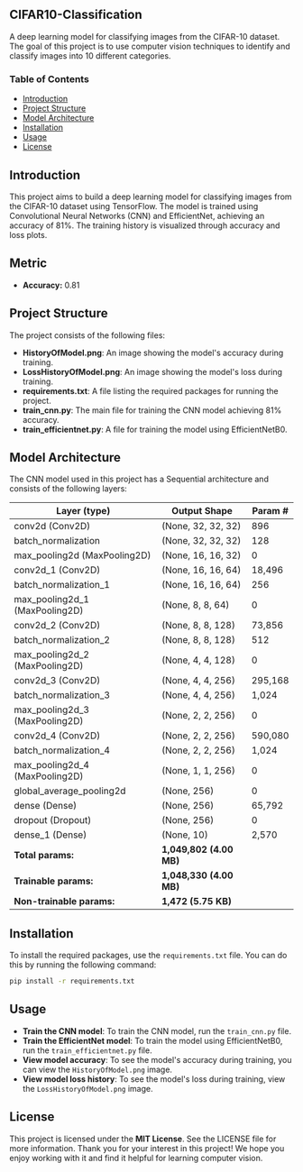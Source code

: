 ## CIFAR10-Classification

A deep learning model for classifying images from the CIFAR-10 dataset. The goal of this project is to use computer vision techniques to identify and classify images into 10 different categories.

### Table of Contents

- [Introduction](#introduction)
- [Project Structure](#project-structure)
- [Model Architecture](#model-architecture)
- [Installation](#installation)
- [Usage](#usage)
- [License](#license)

## Introduction

This project aims to build a deep learning model for classifying images from the CIFAR-10 dataset using TensorFlow. The model is trained using Convolutional Neural Networks (CNN) and EfficientNet, achieving an accuracy of 81%. The training history is visualized through accuracy and loss plots.

## Metric
- **Accuracy:** 0.81

## Project Structure

The project consists of the following files:

- **HistoryOfModel.png**: An image showing the model's accuracy during training.
- **LossHistoryOfModel.png**: An image showing the model's loss during training.
- **requirements.txt**: A file listing the required packages for running the project.
- **train_cnn.py**: The main file for training the CNN model achieving 81% accuracy.
- **train_efficientnet.py**: A file for training the model using EfficientNetB0.

## Model Architecture

The CNN model used in this project has a Sequential architecture and consists of the following layers:

| Layer (type)               | Output Shape          | Param #   |
|----------------------------|-----------------------|-----------|
| conv2d (Conv2D)           | (None, 32, 32, 32)    | 896       |
| batch_normalization        | (None, 32, 32, 32)    | 128       |
| max_pooling2d (MaxPooling2D) | (None, 16, 16, 32) | 0         |
| conv2d_1 (Conv2D)         | (None, 16, 16, 64)    | 18,496    |
| batch_normalization_1      | (None, 16, 16, 64)    | 256       |
| max_pooling2d_1 (MaxPooling2D) | (None, 8, 8, 64) | 0         |
| conv2d_2 (Conv2D)         | (None, 8, 8, 128)     | 73,856    |
| batch_normalization_2      | (None, 8, 8, 128)     | 512       |
| max_pooling2d_2 (MaxPooling2D) | (None, 4, 4, 128) | 0         |
| conv2d_3 (Conv2D)         | (None, 4, 4, 256)     | 295,168   |
| batch_normalization_3      | (None, 4, 4, 256)     | 1,024     |
| max_pooling2d_3 (MaxPooling2D) | (None, 2, 2, 256) | 0         |
| conv2d_4 (Conv2D)         | (None, 2, 2, 256)     | 590,080   |
| batch_normalization_4      | (None, 2, 2, 256)     | 1,024     |
| max_pooling2d_4 (MaxPooling2D) | (None, 1, 1, 256) | 0         |
| global_average_pooling2d   | (None, 256)           | 0         |
| dense (Dense)             | (None, 256)           | 65,792    |
| dropout (Dropout)         | (None, 256)           | 0         |
| dense_1 (Dense)           | (None, 10)            | 2,570     |
| **Total params:**          | **1,049,802 (4.00 MB)** |           |
| **Trainable params:**      | **1,048,330 (4.00 MB)** |           |
| **Non-trainable params:**  | **1,472 (5.75 KB)**    |           |

## Installation

To install the required packages, use the `requirements.txt` file. You can do this by running the following command:

```bash
pip install -r requirements.txt
```

## Usage

- **Train the CNN model**: To train the CNN model, run the `train_cnn.py` file.
- **Train the EfficientNet model**: To train the model using EfficientNetB0, run the `train_efficientnet.py` file.
- **View model accuracy**: To see the model's accuracy during training, you can view the `HistoryOfModel.png` image.
- **View model loss history**: To see the model's loss during training, view the `LossHistoryOfModel.png` image.

## License

This project is licensed under the **MIT License**. See the LICENSE file for more information. Thank you for your interest in this project! We hope you enjoy working with it and find it helpful for learning computer vision.
